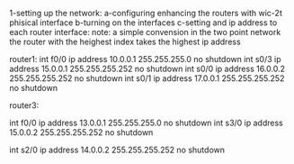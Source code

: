 1-setting up the network:
a-configuring  enhancing the routers with wic-2t phisical interface 
b-turning on the interfaces
c-setting  and ip address to each router interface:
note: a simple convension in the two point network the router with the heighest index
takes the highest ip address

router1:
int f0/0
ip address 10.0.0.1 255.255.255.0
no shutdown
int s0/3
ip address 15.0.0.1 255.255.255.252
no shutdown
int s0/0
ip address 16.0.0.2 255.255.255.252
no shutdown
int s0/1
ip address 17.0.0.1 255.255.255.252
no shutdown

router3:

int f0/0
ip address 13.0.0.1 255.255.255.0
no shutdown
int s3/0
ip address 15.0.0.2 255.255.255.252
no shutdown

int s2/0
ip address  14.0.0.2 255.255.255.252
no shutdown


